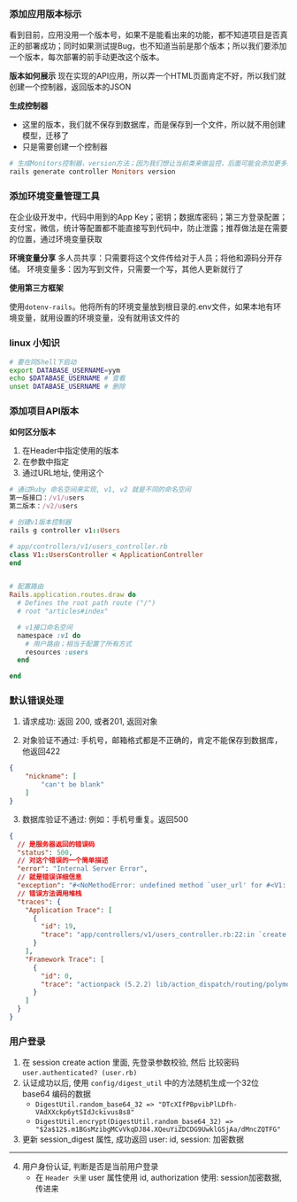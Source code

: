 ### 添加应用版本标示

看到目前，应用没用一个版本号，如果不是能看出来的功能，都不知道项目是否真正的部署成功；同时如果测试提Bug，也不知道当前是那个版本；所以我们要添加一个版本，每次部署的前手动更改这个版本。

**版本如何展示**
现在实现的API应用，所以弄一个HTML页面肯定不好，所以我们就创建一个控制器，返回版本的JSON

**生成控制器**
- 这里的版本，我们就不保存到数据库，而是保存到一个文件，所以就不用创建模型，迁移了
- 只是需要创建一个控制器
```rb
# 生成Monitors控制器，version方法；因为我们想让当前类来做监控，后面可能会添加更多的信息，例如：当前应用状态，Redis状态等信息。
rails generate controller Monitors version
```

### 添加环境变量管理工具

在企业级开发中，代码中用到的App Key；密钥；数据库密码；第三方登录配置；支付宝，微信，统计等配置都不能直接写到代码中，防止泄露；推荐做法是在需要的位置，通过环境变量获取

**环境变量分享**
多人员共享：只需要将这个文件传给对于人员；将他和源码分开存储。
环境变量多：因为写到文件，只需要一个写，其他人更新就行了

**使用第三方框架**

使用`dotenv-rails`。他将所有的环境变量放到根目录的.env文件，如果本地有环境变量，就用设置的环境变量，没有就用该文件的

### linux 小知识
```zsh
# 要在同Shell下启动
export DATABASE_USERNAME=yym
echo $DATABASE_USERNAME # 查看
unset DATABASE_USERNAME # 删除
```

### 添加项目API版本

**如何区分版本**
1. 在Header中指定使用的版本
2. 在参数中指定
3. 通过URL地址, 使用这个
```rb
# 通过Ruby 命名空间来实现, v1, v2 就是不同的命名空间
第一版接口：/v1/users
第二版本：/v2/users
```
```rb
# 创建v1版本控制器
rails g controller v1::Users

# app/controllers/v1/users_controller.rb
class V1::UsersController < ApplicationController
end


# 配置路由
Rails.application.routes.draw do
  # Defines the root path route ("/")
  # root "articles#index"

  # v1接口命名空间
  namespace :v1 do
    # 用户路由；相当于配置了所有方式
    resources :users
  end

end
```

### 默认错误处理

1. 请求成功: 返回 200, 或者201, 返回对象

2. 对象验证不通过: 手机号，邮箱格式都是不正确的，肯定不能保存到数据库，他返回422
```json
{
    "nickname": [
        "can't be blank"
    ]
}
```

3. 数据库验证不通过: 例如：手机号重复。返回500

```json
{
  // 是服务器返回的错误码
  "status": 500,
  // 对这个错误的一个简单描述
  "error": "Internal Server Error",
  // 就是错误详细信息
  "exception": "#<NoMethodError: undefined method `user_url' for #<V1::UsersController:0x00007f0104666a00>>",
  // 错误方法调用堆栈
  "traces": {
    "Application Trace": [
      {
        "id": 19,
        "trace": "app/controllers/v1/users_controller.rb:22:in `create'"
      }
    ],
    "Framework Trace": [
      {
        "id": 0,
        "trace": "actionpack (5.2.2) lib/action_dispatch/routing/polymorphic_routes.rb:281:in `handle_model_call'"
      }
    ]
  }
}
```

### 用户登录

1. 在 session create action 里面, 先登录参数校验, 然后 比较密码 `user.authenticated? (user.rb)`
2. 认证成功以后, 使用 `config/digest_util` 中的方法随机生成一个32位 base64 编码的数据
   - `DigestUtil.random_base64_32 => "DTcXIfPBpvibPlLDfh-VAdXXckp6ytSIdJckivus8s8"`
   - `DigestUtil.encrypt(DigestUtil.random_base64_32) => "$2a$12$.m1BGsMzibgMCvVkqDJ84.XQeuYiZDCDG9UwklGSjAa/dMncZQTFG"`
3. 更新 session_digest 属性, 成功返回 user: id, session: 加密数据
---
4. 用户身份认证, 判断是否是当前用户登录
   - 在 `Header 头里` user 属性使用 id, authorization 使用: session加密数据, 传进来